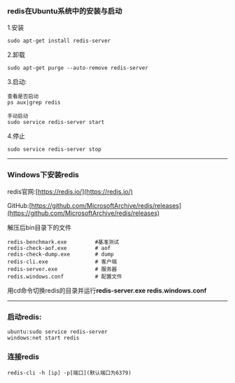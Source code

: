 ### redis在Ubuntu系统中的安装与启动

1.安装

```
sudo apt-get install redis-server
```

2.卸载

```
sudo apt-get purge --auto-remove redis-server
```

3.启动:

```
查看是否启动
ps aux|grep redis

手动启动
sudo service redis-server start
```

4.停止

```
sudo service redis-server stop
```

---

### Windows下安装redis

redis官网:[https://redis.io/](https://redis.io/)

GitHub:[https://github.com/MicrosoftArchive/redis/releases](https://github.com/MicrosoftArchive/redis/releases)

解压后bin目录下的文件

```
redis-benchmark.exe         #基准测试
redis-check-aof.exe         # aof
redis-check-dump.exe        # dump
redis-cli.exe               # 客户端
redis-server.exe            # 服务器
redis.windows.conf          # 配置文件
```

用cd命令切换redis的目录并运行**redis-server.exe redis.windows.conf**

---

### 启动redis:

```
ubuntu:sudo service redis-server
windows:net start redis
```

### 连接redis

```
redis-cli -h [ip] -p[端口](默认端口为6379)
```



